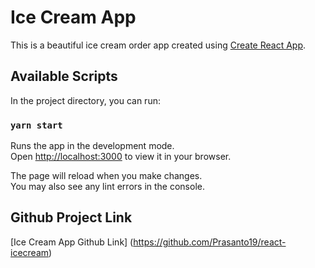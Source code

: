 # Ice Cream App

This is a beautiful ice cream order app created using [Create React App](https://github.com/facebook/create-react-app).

## Available Scripts

In the project directory, you can run:

### `yarn start`

Runs the app in the development mode.\
Open [http://localhost:3000](http://localhost:3000) to view it in your browser.

The page will reload when you make changes.\
You may also see any lint errors in the console.

## Github Project Link

[Ice Cream App Github Link] (https://github.com/Prasanto19/react-icecream)